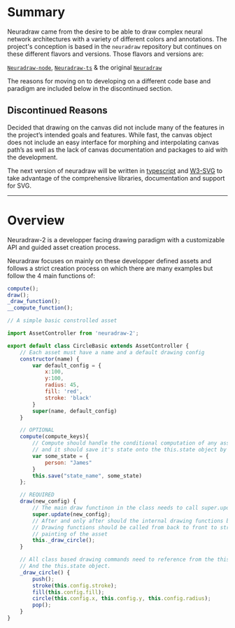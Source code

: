 # Summary

Neuradraw came from the desire to be able to draw complex neural network architectures with a variety of different colors and annotations. The project's conception is based in the `neuradraw` repository but continues on these different flavors and versions. Those flavors and versions are:

[`Neuradraw-node`](https://github.com/Bryce-Davidson/neuradraw-node), [`Neuradraw-ts`](https://github.com/Bryce-Davidson/neuradraw-ts) & the original [`Neuradraw`](https://github.com/Bryce-Davidson/neuradraw)

The reasons for moving on to developing on a different code base and paradigm are included below in the discontinued section.

## Discontinued Reasons

Decided that drawing on the canvas did not include many of the features in the project’s intended goals and features. While fast, the canvas object does not include an easy interface for morphing and interpolating canvas path’s as well as the lack of canvas documentation and packages to aid with the development. 

The next version of neuradraw will be written in [typescript](https://www.typescriptlang.org/) and [W3-SVG](https://www.w3.org/TR/SVG2/) to take advantage of the comprehensive libraries, documentation and support for SVG.

---

# Overview

Neuradraw-2 is a developper facing drawing paradigm with a customizable API and guided asset creation process.

Neuradraw focuses on mainly on these developper defined assets and follows a strict creation process on which there are many examples but follow the 4 main functions of:

```javascript
compute();
draw();
_draw_function();
__compute_function();
```

```javascript
// A simple basic constrolled asset

import AssetController from 'neuradraw-2';

export default class CircleBasic extends AssetController {
    // Each asset must have a name and a default drawing config
    constructor(name) {
        var default_config = {
            x:100,
            y:100,
            radius: 45,
            fill: 'red',
            stroke: 'black'
        }
        super(name, default_config)
    }

    // OPTIONAL
    compute(compute_keys){
        // Compute should handle the conditional computation of any asset state
        // and it should save it's state onto the this.state object by calling
        var some_state = {
            person: "James"
        }
        this.save("state_name", some_state)
    };

    // REQUIRED
    draw(new_config) {
        // The main draw functinon in the class needs to call super.update(new_config) 
        super.update(new_config);
        // After and only after should the internal drawing functions be called
        // Drawing functions should be called from back to front to structure the
        // painting of the asset
        this._draw_circle();
    }

    // All class based drawing commands need to reference from the this.config object.
    // And the this.state object.
    _draw_circle() {
        push();
        stroke(this.config.stroke);
        fill(this.config.fill);
        circle(this.config.x, this.config.y, this.config.radius);
        pop();
    }
}
```
